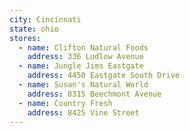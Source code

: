 ```yaml
---
city: Cincinnati
state: ohio
stores:
  - name: Clifton Natural Foods
    address: 336 Ludlow Avenue
  - name: Jungle Jims Eastgate
    address: 4450 Eastgate South Drive
  - name: Susan's Natural World
    address: 8315 Beechmont Avenue
  - name: Country Fresh
    address: 8425 Vine Street
---
```


